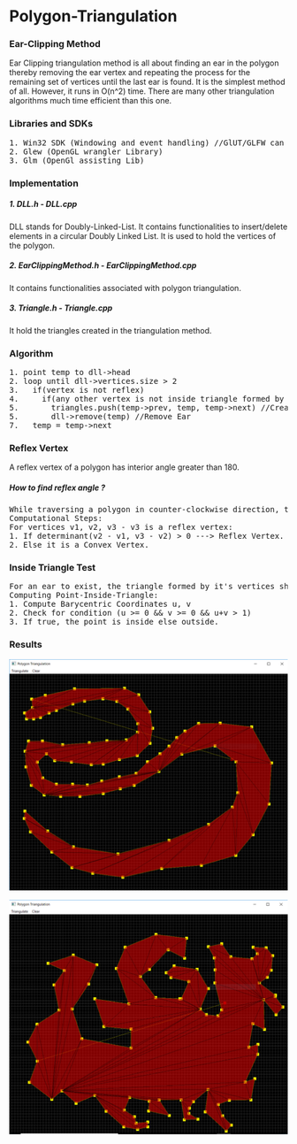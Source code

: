 # Polygon-Triangulation

### Ear-Clipping Method

Ear Clipping triangulation method is all about finding an ear in the polygon thereby removing the ear vertex and repeating the process
for the remaining set of vertices until the last ear is found. It is the simplest method of all. However, it runs in O(n^2) time. There are 
many other triangulation algorithms much time efficient than this one.

### Libraries and SDKs

<pre>
1. Win32 SDK (Windowing and event handling) //GlUT/GLFW can be used instead
2. Glew (OpenGL wrangler Library)
3. Glm (OpenGl assisting Lib)
</pre>

### Implementation

##### 1. DLL.h - DLL.cpp

DLL stands for Doubly-Linked-List. It contains functionalities to insert/delete elements in a circular Doubly Linked List. It is used to hold the
vertices of the polygon.

##### 2. EarClippingMethod.h - EarClippingMethod.cpp

It contains functionalities associated with polygon triangulation.

##### 3. Triangle.h - Triangle.cpp

It hold the triangles created in the triangulation method.

### Algorithm

<pre>
1. point temp to dll->head 
2. loop until dll->vertices.size > 2 
3.   if(vertex is not reflex) 
4.     if(any other vertex is not inside triangle formed by (temp->prev, temp, temp->next))
5.       triangles.push(temp->prev, temp, temp->next) //Create Triangle 
5.       dll->remove(temp) //Remove Ear 
7.   temp = temp->next 
</pre>

### Reflex Vertex

A reflex vertex of a polygon has interior angle greater than 180. 

##### How to find reflex angle ?

<pre>
While traversing a polygon in counter-clockwise direction, the vertex at which a right turn is taken is identified as a reflex vertex.
Computational Steps:
For vertices v1, v2, v3 - v3 is a reflex vertex:
1. If determinant(v2 - v1, v3 - v2) > 0 ---> Reflex Vertex.
2. Else it is a Convex Vertex.
</pre>

### Inside Triangle Test

<pre>
For an ear to exist, the triangle formed by it's vertices should not contain any other vertices of the polygon.
Computing Point-Inside-Triangle:
1. Compute Barycentric Coordinates u, v
2. Check for condition (u >= 0 && v >= 0 && u+v > 1)
3. If true, the point is inside else outside.
</pre>

### Results

![Result 1](https://github.com/purvakulkarni15/Polygon-Triangulation/blob/master/Result2.PNG)

![Result 2](https://github.com/purvakulkarni15/Polygon-Triangulation/blob/master/Result1_EarClipping.PNG)
